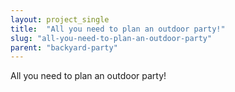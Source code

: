 ```yaml
---
layout: project_single
title:  "All you need to plan an outdoor party!"
slug: "all-you-need-to-plan-an-outdoor-party"
parent: "backyard-party"
---
```

All you need to plan an outdoor party!
